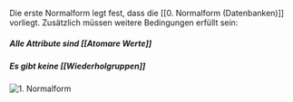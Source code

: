 Die erste Normalform legt fest, dass die [[0. Normalform (Datenbanken)]] vorliegt.
Zusätzlich müssen weitere Bedingungen erfüllt sein:

##### Alle Attribute sind [[Atomare Werte]]

##### Es gibt keine [[Wiederholgruppen]]


![1. Normalform](assets/images/1NF.png)
